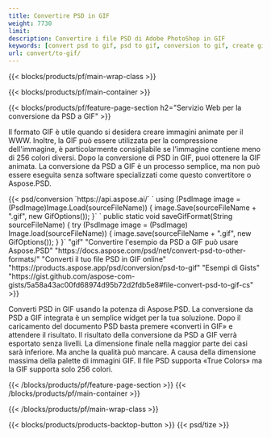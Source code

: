 ```yaml
---
title: Convertire PSD in GIF
weight: 7730
limit: 
description: Convertire i file PSD di Adobe PhotoShop in GIF
keywords: [convert psd to gif, psd to gif, conversion to gif, create gif from psd, print psd as gif]
url: convert/to-gif/
---
```


{{< blocks/products/pf/main-wrap-class >}}

{{< blocks/products/pf/main-container >}}

{{< blocks/products/pf/feature-page-section h2="Servizio Web per la conversione da PSD a GIF" >}}
<p>Il formato GIF è utile quando si desidera creare immagini animate per il WWW. Inoltre, la GIF può essere utilizzata per la compressione dell'immagine, è particolarmente consigliabile se l'immagine contiene meno di 256 colori diversi. Dopo la conversione di PSD in GIF, puoi ottenere la GIF animata. La conversione da PSD a GIF è un processo semplice, ma non può essere eseguita senza software specializzati come questo convertitore o Aspose.PSD.</p>
{{< psd/conversion `https://api.aspose.ai/` 
`    using (PsdImage image = (PsdImage)Image.Load(sourceFileName))
    {
        image.Save(sourceFileName + ".gif",  new GifOptions());
    }` 
	`    public static void saveGifFormat(String sourceFileName) {
        try (PsdImage image = (PsdImage) Image.load(sourceFileName)) {
            image.save(sourceFileName + ".gif", new GifOptions());
        }
    }` 
"gif" 
"Convertire l'esempio da PSD a GIF può usare Aspose.PSD"  "https://docs.aspose.com/psd/net/convert-psd-to-other-formats/" 
"Converti il tuo file PSD in GIF online" "https://products.aspose.app/psd/conversion/psd-to-gif" 
"Esempi di Gists" "https://gist.github.com/aspose-com-gists/5a58a43ac00fd68974d95b72d2fdb5e8#file-convert-psd-to-gif-cs" >}}
<p>Converti PSD in GIF usando la potenza di Aspose.PSD. La conversione da PSD a GIF integrata è un semplice widget per la tua soluzione. Dopo il caricamento del documento PSD basta premere «converti in GIF» e attendere il risultato. Il risultato della conversione da PSD a GIF verrà esportato senza livelli. La dimensione finale nella maggior parte dei casi sarà inferiore. Ma anche la qualità può mancare. A causa della dimensione massima della palette di immagini GIF. Il file PSD supporta «True Colors» ma la GIF supporta solo 256 colori. </p>
{{< /blocks/products/pf/feature-page-section >}}
{{< /blocks/products/pf/main-container >}}


{{< /blocks/products/pf/main-wrap-class >}}

{{< blocks/products/products-backtop-button >}}
{{< psd/tize >}}
